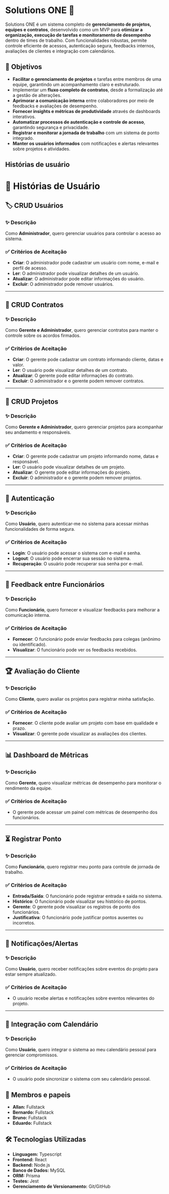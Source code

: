 # Solutions ONE 🚀

Solutions ONE é um sistema completo de **gerenciamento de projetos, equipes e contratos**, desenvolvido como um MVP para **otimizar a organização, execução de tarefas e monitoramento de desempenho** dentro de times de trabalho. Com funcionalidades robustas, permite controle eficiente de acessos, autenticação segura, feedbacks internos, avaliações de clientes e integração com calendários.

## 📌 Objetivos
- **Facilitar o gerenciamento de projetos** e tarefas entre membros de uma equipe, garantindo um acompanhamento claro e estruturado.
- Implementar um **fluxo completo de contratos**, desde a formalização até a gestão de alterações.
- **Aprimorar a comunicação interna** entre colaboradores por meio de feedbacks e avaliações de desempenho.
- **Fornecer insights e métricas de produtividade** através de dashboards interativos.
- **Automatizar processos de autenticação e controle de acesso**, garantindo segurança e privacidade.
- **Registrar e monitorar a jornada de trabalho** com um sistema de ponto integrado.
- **Manter os usuários informados** com notificações e alertas relevantes sobre projetos e atividades.

## Histórias de usuário

# 📌 Histórias de Usuário

## 🏷 CRUD Usuários

### ✨ Descrição
Como **Administrador**, quero gerenciar usuários para controlar o acesso ao sistema.

### ✅ Critérios de Aceitação
- **Criar**: O administrador pode cadastrar um usuário com nome, e-mail e perfil de acesso.
- **Ler**: O administrador pode visualizar detalhes de um usuário.
- **Atualizar**: O administrador pode editar informações do usuário.
- **Excluir**: O administrador pode remover usuários.

---

## 📝 CRUD Contratos

### ✨ Descrição
Como **Gerente e Administrador**, quero gerenciar contratos para manter o controle sobre os acordos firmados.

### ✅ Critérios de Aceitação
- **Criar**: O gerente pode cadastrar um contrato informando cliente, datas e valor.
- **Ler**: O usuário pode visualizar detalhes de um contrato.
- **Atualizar**: O gerente pode editar informações do contrato.
- **Excluir**: O administrador e o gerente podem remover contratos.

---

## 📁 CRUD Projetos

### ✨ Descrição
Como **Gerente e Administrador**, quero gerenciar projetos para acompanhar seu andamento e responsáveis.

### ✅ Critérios de Aceitação
- **Criar**: O gerente pode cadastrar um projeto informando nome, datas e responsável.
- **Ler**: O usuário pode visualizar detalhes de um projeto.
- **Atualizar**: O gerente pode editar informações do projeto.
- **Excluir**: O administrador e o gerente podem remover projetos.

---

## 🔐 Autenticação

### ✨ Descrição
Como **Usuário**, quero autenticar-me no sistema para acessar minhas funcionalidades de forma segura.

### ✅ Critérios de Aceitação
- **Login**: O usuário pode acessar o sistema com e-mail e senha.
- **Logout**: O usuário pode encerrar sua sessão no sistema.
- **Recuperação**: O usuário pode recuperar sua senha por e-mail.

---

## 💬 Feedback entre Funcionários

### ✨ Descrição
Como **Funcionário**, quero fornecer e visualizar feedbacks para melhorar a comunicação interna.

### ✅ Critérios de Aceitação
- **Fornecer**: O funcionário pode enviar feedbacks para colegas (anônimo ou identificado).
- **Visualizar**: O funcionário pode ver os feedbacks recebidos.

---

## 🏆 Avaliação do Cliente

### ✨ Descrição
Como **Cliente**, quero avaliar os projetos para registrar minha satisfação.

### ✅ Critérios de Aceitação
- **Fornecer**: O cliente pode avaliar um projeto com base em qualidade e prazo.
- **Visualizar**: O gerente pode visualizar as avaliações dos clientes.

---

## 📊 Dashboard de Métricas

### ✨ Descrição
Como **Gerente**, quero visualizar métricas de desempenho para monitorar o rendimento da equipe.

### ✅ Critérios de Aceitação
- O gerente pode acessar um painel com métricas de desempenho dos funcionários.

---

## ⏳ Registrar Ponto

### ✨ Descrição
Como **Funcionário**, quero registrar meu ponto para controle de jornada de trabalho.

### ✅ Critérios de Aceitação
- **Entrada/Saída**: O funcionário pode registrar entrada e saída no sistema.
- **Histórico**: O funcionário pode visualizar seu histórico de pontos.
- **Gerente**: O gerente pode visualizar os registros de ponto dos funcionários.
- **Justificativa**: O funcionário pode justificar pontos ausentes ou incorretos.

---

## 🔔 Notificações/Alertas

### ✨ Descrição
Como **Usuário**, quero receber notificações sobre eventos do projeto para estar sempre atualizado.

### ✅ Critérios de Aceitação
- O usuário recebe alertas e notificações sobre eventos relevantes do projeto.

---

## 📅 Integração com Calendário

### ✨ Descrição
Como **Usuário**, quero integrar o sistema ao meu calendário pessoal para gerenciar compromissos.

### ✅ Critérios de Aceitação
- O usuário pode sincronizar o sistema com seu calendário pessoal.

## 👥 Membros e papeis
- **Allan:** Fullstack
- **Bernardo:** Fullstack
- **Bruno:** Fullstack
- **Eduardo:** Fullstack

## 🛠️ Tecnologias Utilizadas
- **Linguagem:** Typescript
- **Frontend:** React
- **Backend:** Node.js
- **Banco de Dados:** MySQL
- **ORM:** Prisma
- **Testes:** Jest
- **Gerenciamento de Versionamento:** Git/GitHub
